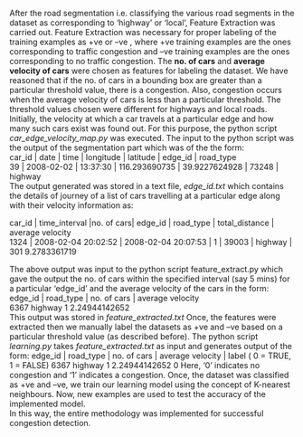 After the road segmentation i.e. classifying the various road segments in the dataset as corresponding to ‘highway’ or ‘local’, Feature Extraction was carried out. Feature Extraction was necessary for proper labeling of the training examples as +ve or –ve , where +ve training examples are the ones corresponding to traffic congestion and –ve training examples are the ones corresponding to no traffic congestion. The **no. of cars** and **average velocity of cars** were chosen as features for labeling the dataset. We have reasoned that if the no. of cars in a bounding box are greater than a particular threshold value, there is a congestion. Also, congestion occurs when the average velocity of cars is less than a particular threshold. The threshold values chosen were different for highways and local roads. 
Initially, the velocity at which a car travels at a particular edge and how many such cars exist was found out. For this purpose, the python script *car_edge_velocity_map.py* was executed. The input to the python script was the output of the segmentation part which was of the the form:<br/>
car_id |   date   |   time   |   longitude     |   latitude    | edge_id   |  road_type<br/>
39     | 2008-02-02 |  13:37:30  |  116.293690735  |  39.9227624928  |   73248   |    highway<br/>
The output generated was stored in a text file, *edge_id.txt* which contains the details of journey of a list of cars travelling at a particular edge along with their velocity information as:<br/>

car_id |   time_interval   |no. of cars| edge_id   |    road_type   | total_distance | average velocity<br/>
1324      |  2008-02-04 20:02:52   | 2008-02-04 20:07:53  |   1   |   39003  |    highway |     301 9.2783361719 <br/>

The above output was input to the python script feature_extract.py which gave the output the no. of cars within the specified interval  (say 5 mins) for a particular ‘edge_id’ and the average velocity of the cars in the form:<br/>
edge_id | road_type | no. of cars | average velocity<br/>
6367          highway               1           2.24944142652    <br/>
This output was stored in *feature_extracted.txt*
Once, the features were extracted then we manually label the datasets as +ve and –ve based on a particular threshold value (as described before). The python script *learning.py* takes *feature_extracted.txt* as input and generates output of the form:
edge_id | road_type | no. of cars | average velocity | label ( 0 = TRUE, 1 = FALSE)
6367          highway               1           2.24944142652           0
Here,  ‘0’ indicates no congestion and ‘1’ indicates a congestion.
Once, the dataset was classified as +ve and –ve, we train our learning model using the concept of K-nearest neighbours. Now, new examples are used to test the accuracy of the implemented model.  
In this way, the entire methodology was implemented for successful congestion detection.
